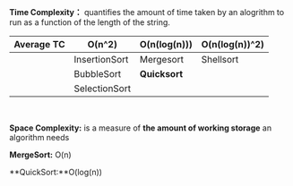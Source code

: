 **Time Complexity：** quantifies the amount of time  taken by an alogrithm to run as a function of the length of the string.

| Average TC | O(n^2)        | O(n(log(n)))  | O(n(log(n))^2) |
| ---------- | ------------- | ------------- | -------------- |
|            | InsertionSort | Mergesort     | Shellsort      |
|            | BubbleSort    | **Quicksort** |                |
|            | SelectionSort |               |                |

​	



**Space Complexity:** is a measure of **the amount of working storage** an algorithm needs

**MergeSort:** O(n)

**QuickSort:**O(log(n))



